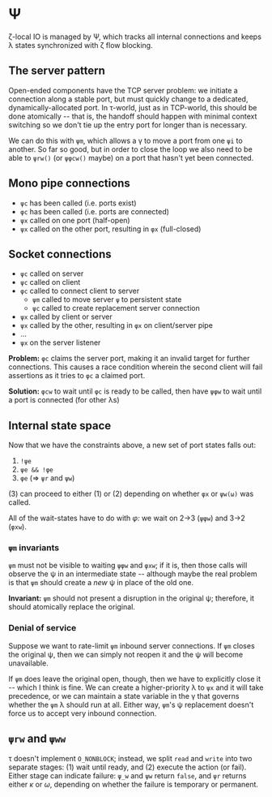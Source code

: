 # Ψ
ζ-local IO is managed by Ψ, which tracks all internal connections and keeps λ states synchronized with ζ flow blocking.


## The server pattern
Open-ended components have the TCP server problem: we initiate a connection along a stable port, but must quickly change to a dedicated, dynamically-allocated port. In τ-world, just as in TCP-world, this should be done atomically -- that is, the handoff should happen with minimal context switching so we don't tie up the entry port for longer than is necessary.

We can do this with `ψm`, which allows a γ to move a port from one `ψi` to another. So far so good, but in order to close the loop we also need to be able to `ψrw()` (or `ψφcw()` maybe) on a port that hasn't yet been connected.


## Mono pipe connections
+ `ψc` has been called (i.e. ports exist)
+ `φc` has been called (i.e. ports are connected)
+ `ψx` called on one port (half-open)
+ `ψx` called on the other port, resulting in `φx` (full-closed)


## Socket connections
+ `ψc` called on server
+ `ψc` called on client
+ `φc` called to connect client to server
  + `ψm` called to move server `ψ` to persistent state
  + `ψc` called to create replacement server connection
+ `ψx` called by client or server
+ `ψx` called by the other, resulting in `φx` on client/server pipe
+ ...
+ `ψx` on the server listener

**Problem:** `φc` claims the server port, making it an invalid target for further connections. This causes a race condition wherein the second client will fail assertions as it tries to `φc` a claimed port.

**Solution:** `φcw` to wait until `φc` is ready to be called, then have `ψφw` to wait until a port is connected (for other λs)


## Internal state space
Now that we have the constraints above, a new set of port states falls out:

1. `!ψe`
2. `ψe && !φe`
3. `φe` (⇒ `ψr` and `ψw`)

(3) can proceed to either (1) or (2) depending on whether `φx` or `ψw(ω)` was called.

All of the wait-states have to do with _φ:_ we wait on 2→3 (`ψφw`) and 3→2 (`φxw`).


### `ψm` invariants
`ψm` must not be visible to waiting `ψφw` and `φxw`; if it is, then those calls will observe the ψ in an intermediate state -- although maybe the real problem is that `ψm` should create a _new_ ψ in place of the old one.

**Invariant:** `ψm` should not present a disruption in the original ψ; therefore, it should atomically replace the original.


### Denial of service
Suppose we want to rate-limit `ψm` inbound server connections. If `ψm` closes the original ψ, then we can simply not reopen it and the ψ will become unavailable.

If `ψm` does leave the original open, though, then we have to explicitly close it -- which I think is fine. We can create a higher-priority λ to `ψx` and it will take precedence, or we can maintain a state variable in the γ that governs whether the `ψm` λ should run at all. Either way, `ψm`'s ψ replacement doesn't force us to accept very inbound connection.


## `ψrw` and `ψww`
τ doesn't implement `O_NONBLOCK`; instead, we split `read` and `write` into two separate stages: (1) wait until ready, and (2) execute the action (or fail). Either stage can indicate failure: `ψ_w` and `ψw` return `false`, and `ψr` returns either _κ_ or _ω_, depending on whether the failure is temporary or permanent.
